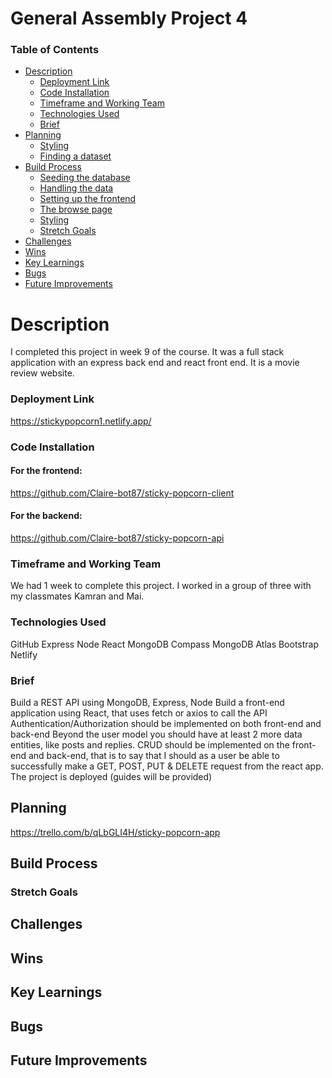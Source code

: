 # General Assembly Project 4

### Table of Contents
* [Description](#description)
    - [Deployment Link](#deployment-link)
    - [Code Installation](#code-installation)
    - [Timeframe and Working Team](#timeframe-and-working-team)
    - [Technologies Used](#technologies-used)
    - [Brief](#brief)
* [Planning](#planning)
    - [Styling](#styling)
    - [Finding a dataset](#finding-a-dataset)
* [Build Process](#build-process)
    - [Seeding the database](#seeding-the-database)
    - [Handling the data](#handling-the-data)
    - [Setting up the frontend](#setting-up-the-frontend)
    - [The browse page](#the-browse-page)
    - [Styling](#styling)
    - [Stretch Goals](#stretch-goals)
* [Challenges](#challenges)
* [Wins](#wins)
* [Key Learnings](#key-learnings)
* [Bugs](#bugs)
* [Future Improvements](#future-improvements)

# Description
I completed this project in week 9 of the course. It was a full stack application with an express back end and react front end. It is a movie review website. 

### Deployment Link 
https://stickypopcorn1.netlify.app/

### Code Installation




#### For the frontend:
https://github.com/Claire-bot87/sticky-popcorn-client

#### For the backend:
https://github.com/Claire-bot87/sticky-popcorn-api

### Timeframe and Working Team
We had 1 week to complete this project. I worked in a group of three with my classmates Kamran and Mai. 


### Technologies Used
GitHub
Express
Node
React
MongoDB Compass
MongoDB Atlas
Bootstrap
Netlify


### Brief
Build a REST API using MongoDB, Express, Node
Build a front-end application using React, that uses fetch or axios to call the API
Authentication/Authorization should be implemented on both front-end and back-end
Beyond the user model you should have at least 2 more data entities, like posts and replies.
CRUD should be implemented on the front-end and back-end, that is to say that I should as a user be able to successfully make a GET, POST, PUT & DELETE request from the react app.
The project is deployed (guides will be provided)


## Planning
https://trello.com/b/qLbGLI4H/sticky-popcorn-app


## Build Process



### Stretch Goals


## Challenges


## Wins


## Key Learnings


## Bugs


## Future Improvements

